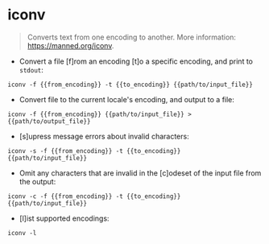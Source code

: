 # iconv

> Converts text from one encoding to another.
> More information: <https://manned.org/iconv>.

- Convert a file [f]rom an encoding [t]o a specific encoding, and print to `stdout`:

`iconv -f {{from_encoding}} -t {{to_encoding}} {{path/to/input_file}}`

- Convert file to the current locale's encoding, and output to a file:

`iconv -f {{from_encoding}} {{path/to/input_file}} > {{path/to/output_file}}`

- [s]upress message errors about invalid characters:

`iconv -s -f {{from_encoding}} -t {{to_encoding}} {{path/to/input_file}}`

- Omit any characters that are invalid in the [c]odeset of the input file from the output:

`iconv -c -f {{from_encoding}} -t {{to_encoding}} {{path/to/input_file}}`

- [l]ist supported encodings:

`iconv -l`
